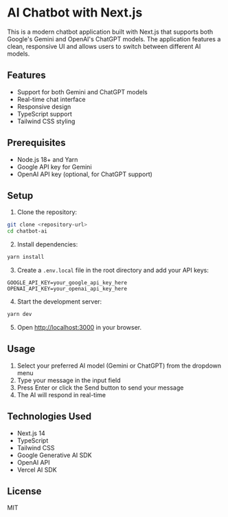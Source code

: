 # AI Chatbot with Next.js

This is a modern chatbot application built with Next.js that supports both Google's Gemini and OpenAI's ChatGPT models. The application features a clean, responsive UI and allows users to switch between different AI models.

## Features

- Support for both Gemini and ChatGPT models
- Real-time chat interface
- Responsive design
- TypeScript support
- Tailwind CSS styling

## Prerequisites

- Node.js 18+ and Yarn
- Google API key for Gemini
- OpenAI API key (optional, for ChatGPT support)

## Setup

1. Clone the repository:
```bash
git clone <repository-url>
cd chatbot-ai
```

2. Install dependencies:
```bash
yarn install
```

3. Create a `.env.local` file in the root directory and add your API keys:
```
GOOGLE_API_KEY=your_google_api_key_here
OPENAI_API_KEY=your_openai_api_key_here
```

4. Start the development server:
```bash
yarn dev
```

5. Open [http://localhost:3000](http://localhost:3000) in your browser.

## Usage

1. Select your preferred AI model (Gemini or ChatGPT) from the dropdown menu
2. Type your message in the input field
3. Press Enter or click the Send button to send your message
4. The AI will respond in real-time

## Technologies Used

- Next.js 14
- TypeScript
- Tailwind CSS
- Google Generative AI SDK
- OpenAI API
- Vercel AI SDK

## License

MIT

